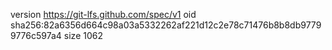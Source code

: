 version https://git-lfs.github.com/spec/v1
oid sha256:82a6356d664c98a03a5332262af221d12c2e78c71476b8b8db97799776c597a4
size 1062
